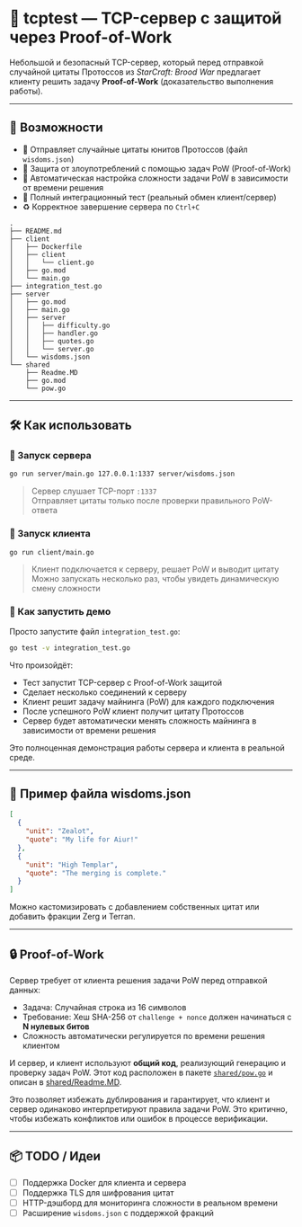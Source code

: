 # 🧠 tcptest — TCP-сервер с защитой через Proof-of-Work

Небольшой и безопасный TCP-сервер, который перед отправкой случайной цитаты Протоссов из _StarCraft: Brood War_ предлагает клиенту решить задачу **Proof-of-Work** (доказательство выполнения работы).

---

## 🚀 Возможности

- 💬 Отправляет случайные цитаты юнитов Протоссов (файл `wisdoms.json`)
- 🔐 Защита от злоупотреблений с помощью задач PoW (Proof-of-Work)
- 🎯 Автоматическая настройка сложности задачи PoW в зависимости от времени решения
- 🧪 Полный интеграционный тест (реальный обмен клиент/сервер)
- ♻️ Корректное завершение сервера по `Ctrl+C`


```
.
├── README.md
├── client
│   ├── Dockerfile
│   ├── client
│   │   └── client.go
│   ├── go.mod
│   └── main.go
├── integration_test.go
├── server
│   ├── go.mod
│   ├── main.go
│   ├── server
│   │   ├── difficulty.go
│   │   ├── handler.go
│   │   ├── quotes.go
│   │   └── server.go
│   └── wisdoms.json
└── shared
    ├── Readme.MD
    ├── go.mod
    └── pow.go
```

---

## 🛠 Как использовать

### 🧠 Запуск сервера

```bash
go run server/main.go 127.0.0.1:1337 server/wisdoms.json
```

> Сервер слушает TCP-порт `:1337`  
> Отправляет цитаты только после проверки правильного PoW-ответа

### 🤖 Запуск клиента

```bash
go run client/main.go
```

> Клиент подключается к серверу, решает PoW и выводит цитату  
> Можно запускать несколько раз, чтобы увидеть динамическую смену сложности

### 🧪 Как запустить демо

Просто запустите файл `integration_test.go`:

```bash
go test -v integration_test.go
```

Что произойдёт:

- Тест запустит TCP-сервер с Proof-of-Work защитой
- Сделает несколько соединений к серверу
- Клиент решит задачу майнинга (PoW) для каждого подключения
- После успешного PoW клиент получит цитату Протоссов
- Сервер будет автоматически менять сложность майнинга в зависимости от времени решения

Это полноценная демонстрация работы сервера и клиента в реальной среде.

---

## 📄 Пример файла wisdoms.json

```json
[
  {
    "unit": "Zealot",
    "quote": "My life for Aiur!"
  },
  {
    "unit": "High Templar",
    "quote": "The merging is complete."
  }
]
```

Можно кастомизировать с добавлением собственных цитат или добавить фракции Zerg и Terran.

---

## 🔒 Proof-of-Work

Сервер требует от клиента решения задачи PoW перед отправкой данных:

- Задача: Случайная строка из 16 символов
- Требование: Хеш SHA-256 от `challenge + nonce` должен начинаться с **N нулевых битов**
- Сложность автоматически регулируется по времени решения клиентом

И сервер, и клиент используют **общий код**, реализующий генерацию и проверку задач PoW. Этот код расположен в пакете [`shared/pow.go`](shared/pow.go) и описан в [shared/Readme.MD](shared/Readme.MD).

Это позволяет избежать дублирования и гарантирует, что клиент и сервер одинаково интерпретируют правила задачи PoW. Это критично, чтобы избежать конфликтов или ошибок в процессе верификации.

---

## 📦 TODO / Идеи

- [ ] Поддержка Docker для клиента и сервера
- [ ] Поддержка TLS для шифрования цитат
- [ ] HTTP-дэшборд для мониторинга сложности в реальном времени
- [ ] Расширение `wisdoms.json` с поддержкой фракций

